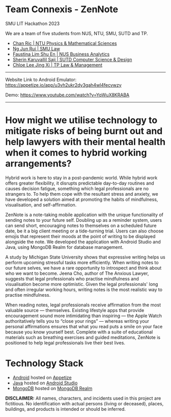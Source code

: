 # Team Connexis - ZenNote

SMU LIT Hackathon 2023

We are a team of five students from NUS, NTU, SMU, SUTD and TP.
- [Chan Ric | NTU Physics & Mathematical Sciences](https://github.com/ch0002ic)
- [Ng Jun Rui | SMU Law](https://github.com/Jaronex)
- [Faustina Lim Shu En | NUS Business Analytics](https://github.com/sushitina)
- [Sherin Karuvallil Saji | SUTD Computer Science & Design](https://github.com/sherinksaji)
- [Chloe Lee Jing Xi | TP Law & Management](https://github.com/xxx)

***

Website Link to Android Emulator: https://appetize.io/app/u3vh2ukr2dy3gah4wl4fecvwzy

Demo: https://www.youtube.com/watch?v=YqWuX8KRABA

***

# How might we utilise technology to mitigate risks of being burnt out and help lawyers with their mental health when it comes to hybrid working arrangements?

Hybrid work is here to stay in a post-pandemic world. While hybrid work offers greater flexibility, it disrupts predictable day-to-day routines and causes decision fatigue, something which legal professionals are no strangers to. To help them cope with the resultant stress and anxiety, we have developed a solution aimed at promoting the habits of mindfulness, visualisation, and self-affirmation.

ZenNote is a note-taking mobile application with the unique functionality of sending notes to your future self. Doubling up as a reminder system, users can send short, encouraging notes to themselves on a scheduled future date, be it a big client meeting or a tide-turning trial. Users can also choose emojis that represent their moods at the point of writing to be displayed alongside the note. We developed the application with Android Studio and Java, using MongoDB Realm for database management.

A study by Michigan State University shows that expressive writing helps us perform upcoming stressful tasks more efficiently. When writing notes to our future selves, we have a rare opportunity to introspect and think about who we want to become. Jeena Cho, author of The Anxious Lawyer, suggests that legal professionals who practise mindfulness and visualisation become more optimistic. Given the legal professionals' long and often irregular working hours, writing notes is the most realistic way to practise mindfulness.

When reading notes, legal professionals receive affirmation from the most valuable source — themselves. Existing lifestyle apps that provide encouragement sound more intimidating than inspiring — the Apple Watch authoritatively tells you to “close your rings” — whereas writing your personal affirmations ensures that what you read puts a smile on your face because you know yourself best. Complete with a suite of educational materials such as breathing exercises and guided meditations, ZenNote is positioned to help legal professionals live their best lives.

# Technology Stack
- [Android](https://www.android.com/) hosted on [Appetize](https://appetize.io)
- [Java](https://www.java.com/en/) hosted on [Android Studio](https://developer.android.com/studio)
- [MongoDB](https://realm.io/) hosted on [MongoDB Realm](https://www.mongodb.com/docs/realm/)

**DISCLAIMER:** All names, characters, and incidents used in this project are fictitious. No identification with actual persons (living or deceased), places, buildings, and products is intended or should be inferred.
